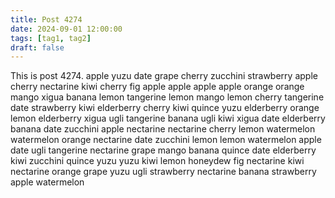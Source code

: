 ```yaml
---
title: Post 4274
date: 2024-09-01 12:00:00
tags: [tag1, tag2]
draft: false
---
```

This is post 4274.
apple
yuzu
date
grape
cherry
zucchini
strawberry
apple
cherry
nectarine
kiwi
cherry
fig
apple
apple
apple
apple
orange
orange
mango
xigua
banana
lemon
tangerine
lemon
mango
lemon
cherry
tangerine
date
strawberry
kiwi
elderberry
cherry
kiwi
quince
yuzu
elderberry
orange
lemon
elderberry
xigua
ugli
tangerine
banana
ugli
kiwi
xigua
date
elderberry
banana
date
zucchini
apple
nectarine
nectarine
cherry
lemon
watermelon
watermelon
orange
nectarine
date
zucchini
lemon
lemon
watermelon
apple
date
ugli
tangerine
nectarine
grape
mango
banana
quince
date
elderberry
kiwi
zucchini
quince
yuzu
yuzu
kiwi
lemon
honeydew
fig
nectarine
kiwi
nectarine
orange
grape
yuzu
ugli
strawberry
nectarine
banana
strawberry
apple
watermelon
